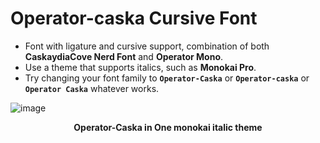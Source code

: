 # Operator-caska Cursive Font
* Font with ligature and cursive support, combination of both **CaskaydiaCove Nerd Font** and **Operator Mono**.
* Use a theme that supports italics, such as **Monokai Pro**.
* Try changing your font family to **`Operator-Caska`** or **`Operator-caska`** or **`Operator Caska`** whatever works.

![image](https://github.com/Anant-mishra1729/Operator-caska-Font/assets/84588156/bb718779-5a6f-44e5-8c05-313c67b583e8)

<p align = "center"><b>Operator-Caska in One monokai italic theme</b></p>
